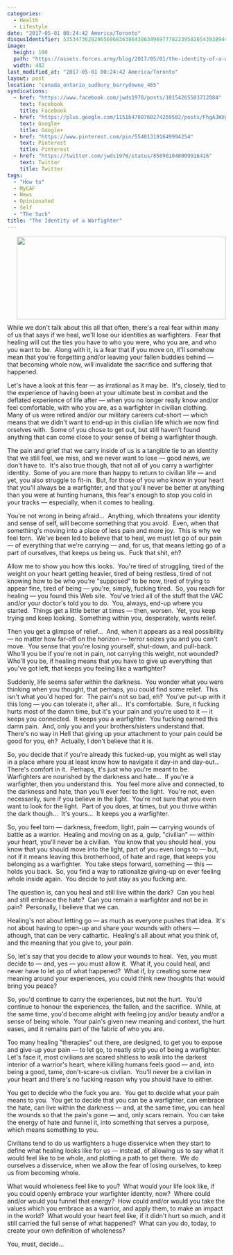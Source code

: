 ```yaml
---
categories:
  - Health
  - Lifestyle
date: "2017-05-01 00:24:42 America/Toronto"
disqusIdentifier: 5353473628296569683638643863496977782239582654393894457637254382679969889867665833924494393744277449
image:
  height: 190
  path: "https://assets.forces.army/blog/2017/05/01/the-identity-of-a-warfighter/hotlink-ok/warfighter-creed_482x190.png"
  width: 482
last_modified_at: "2017-05-01 00:24:42 America/Toronto"
layout: post
location: "canada_ontario_sudbury_barrydowne_465"
syndications:
  - href: "https://www.facebook.com/jwds1978/posts/10154265503712084"
    text: Facebook
    title: Facebook
  - href: "https://plus.google.com/115164780760274259502/posts/FhgAJWXgzaW"
    text: Google+
    title: Google+
  - href: "https://www.pinterest.com/pin/554013191649994254"
    text: Pinterest
    title: Pinterest
  - href: "https://twitter.com/jwds1978/status/858901048009916416"
    text: Twitter
    title: Twitter
tags:
  - "How to"
  - MyCAF
  - News
  - Opinionated
  - Self
  - "The Suck"
title: "The Identity of a Warfighter"
---
```


<img
  alt="" height="190" src="{{ site.uri.assets }}/blog/2017/05/01/the-identity-of-a-warfighter/warfighter-creed_482x190.png"
  style="border: 0px; float: right; margin-bottom: 10px; margin-left: 10px;" width="482" />
<p>
  While we don't talk about this all that often, there's a real fear within many of us that says if we heal, we'll lose our identities as warfighters.&nbsp;
  Fear that healing will cut the ties you have to who you were, who you are, and who you want to be.&nbsp; Along with it, is a fear that if you move on, it'll
  somehow mean that you're forgetting and/or leaving your fallen buddies behind &#8212; that becoming whole now, will invalidate the sacrifice and suffering
  that happened.
</p>
<!-- excerptBreak -->
<p>
  Let's have a look at this fear &#8212; as irrational as it may be.&nbsp; It's, closely, tied to the experience of having been at your ultimate best in combat
  and the deflated experience of life after &#8212; when you no longer really know and/or feel comfortable, with who you are, as a warfighter in civilian
  clothing.&nbsp; Many of us were retired and/or our military careers cut-short &#8212; which means that we didn't want to end-up in this civilian life which we
  now find orselves with.&nbsp; Some of you chose to get out, but still haven't found anything that can come close to your sense of being a warfighter though.
</p>
<p>
  The pain and grief that we carry inside of us is a tangible tie to an identity that we still feel, we miss, and we never want to lose &#8212; good news, we
  don't have to.&nbsp; It's also true though, that not all of you carry a warfighter identity.&nbsp; Some of you are more than happy to return to civilian life
  &#8212; and yet, you also struggle to fit-in.&nbsp; But, for those of you who know in your heart that you'll always be a warfighter, and that you'll never be
  better at anything than you were at hunting humans, this fear's enough to stop you cold in your tracks &#8212; especially, when it comes to healing.
</p>
<p>
  You're not wrong in being afraid&hellip;&nbsp; Anything, which threatens your identity and sense of self, will become something that you avoid.&nbsp; Even,
  when that something's moving into a place of less pain and more joy.&nbsp; This is why we feel torn.&nbsp; We've been led to believe that to heal, we must let
  go of our pain &#8212; of everything that we're carrying &#8212; and, for us, that means letting go of a part of ourselves, that keeps us being us.&nbsp; Fuck
  that shit, eh?
</p>
<p>
  Allow me to show you how this looks.&nbsp; You're tired of struggling, tired of the weight on your heart getting heavier, tired of being restless, tired of
  not knowing how to be who you're &quot;supposed&quot; to be now, tired of trying to appear fine, tired of being &#8212; you're, simply, fucking tired.&nbsp;
  So, you reach for healing &#8212; you found this Web site.&nbsp; You've tried all of the stuff that the VAC and/or your doctor's told you to do.&nbsp; You,
  always, end-up where you started.&nbsp; Things get a little better at times &#8212; then, worsen.&nbsp; Yet, you keep trying and keep looking.&nbsp; Something
  within you, desperately, wants relief.
</p>
<p>
  Then you get a glimpse of relief&hellip;&nbsp; And, when it appears as a real possibility &#8212; no matter how far-off on the horizon &#8212; terror seizes
  you and you can't move.&nbsp; You sense that you're losing yourself, shut-down, and pull-back.&nbsp; Who'll you be if you're not in pain, not carrying this
  weight, not wounded?&nbsp; Who'll you be, if healing means that you have to give up everything that you've got left, that keeps you feeling like a warfighter?
</p>
<p>
  Suddenly, life seems safer within the darkness.&nbsp; You wonder what you were thinking when you thought, that perhaps, you could find some relief.&nbsp; This
  isn't what you'd hoped for.&nbsp; The pain's not so bad, eh?&nbsp; You've put-up with it this long &#8212; you can tolerate it, after all&hellip;&nbsp; It's
  comfortable.&nbsp; Sure, it fucking hurts most of the damn time, but it's your pain and you're used to it &#8212; it keeps you connected.&nbsp; It keeps you a
  warfighter.&nbsp; You fucking earned this damn pain.&nbsp; And, only you and your brothers/sisters understand that.&nbsp; There's no way in Hell that giving
  up your attachment to your pain could be good for you, eh?&nbsp; Actually, I don't believe that it is.
</p>
<p>
  So, you decide that if you're already this fucked-up, you might as well stay in a place where you at least know how to navigate it day-in and
  day-out&hellip;&nbsp; There's comfort in it.&nbsp; Perhaps, it's just who you're meant to be.&nbsp; Warfighters are nourished by the darkness and
  hate&hellip;&nbsp; If you're a warfighter, then you understand this.&nbsp; You feel more alive and connected, to the darkness and hate, than you'll ever feel
  to the light.&nbsp; You're not, even necessarily, sure if you believe in the light.&nbsp; You're not sure that you even want to look for the light.&nbsp; Part
  of you does, at times, but you thrive within the dark though&hellip;&nbsp; It's yours&hellip;&nbsp; It keeps you a warfighter.
</p>
<p>
  So, you feel torn &#8212; darkness, freedom, light, pain &#8212; carrying wounds of battle as a warrior.&nbsp; Healing and moving on as a, gulp,
  &quot;civilian&quot; &#8212; within your heart, you'll never be a civilian.&nbsp; You know that you should heal, you know that you should move into the light,
  part of you even longs to &#8212; but, not if it means leaving this brotherhood, of hate and rage, that keeps you belonging as a warfighter.&nbsp; You take
  steps forward, something &#8212; this &#8212; holds you back.&nbsp; So, you find a way to rationalize giving-up on ever feeling whole inside again.&nbsp; You
  decide to just stay as you fucking are.
</p>
<p>
  The question is, can you heal and still live within the dark?&nbsp; Can you heal and still embrace the hate?&nbsp; Can you remain a warfighter and not be in
  pain?&nbsp; Personally, I believe that we can.
</p>
<p>
  Healing's not about letting go &#8212; as much as everyone pushes that idea.&nbsp; It's not about having to open-up and share your wounds with others &#8212;
  athough, that can be very cathartic.&nbsp; Healing's all about what you think of, and the meaning that you give to, your pain.
</p>
<p>
  So, let's say that you decide to allow your wounds to heal.&nbsp; Yes, you must decide to &#8212; and, yes &#8212; you must allow it.&nbsp; What if, you could
  heal, and never have to let go of what happened?&nbsp; What if, by creating some new meaning around your experiences, you could think new thoughts that would
  bring you peace?
</p>
<p>
  So, you'd continue to carry the experiences, but not the hurt.&nbsp; You'd continue to honour the experiences, the fallen, and the sacrifice.&nbsp; While, at
  the same time, you'd become alright with feeling joy and/or beauty and/or a sense of being whole.&nbsp; Your pain's given new meaning and context, the hurt
  eases, and it remains part of the fabric of who you are.
</p>
<p>
  Too many healing &quot;therapies&quot; out there, are designed, to get you to expose and give-up your pain &#8212; to let go, to neatly strip you of being a
  warfighter.&nbsp; Let's face it, most civilians are scared shitless to walk into the darkest interior of a warrior's heart, where killing humans feels good
  &#8212; and, into being a good, tame, don't-scare-us civilian.&nbsp; You'll never be a civilian in your heart and there's no fucking reason why you should
  have to either.
</p>
<p>
  You get to decide who the fuck you are.&nbsp; You get to decide what your pain means to you.&nbsp; You get to decide that you can be a warfighter, can embrace
  the hate, can live within the darkness &#8212; and, at the same time, you can heal the wounds so that the pain's gone &#8212; and, only scars remain.&nbsp;
  You can take the energy of hate and funnel it, into something that serves a purpose, which means something to you.
</p>
<p>
  Civilians tend to do us warfighters a huge disservice when they start to define what healing looks like for us &#8212; instead, of allowing us to say what it
  would feel like to be whole, and plotting a path to get there.&nbsp; We do ourselves a disservice, when we allow the fear of losing ourselves, to keep us from
  becoming whole.
</p>
<p>
  What would wholeness feel like to you?&nbsp; What would your life look like, if you could openly embrace your warfighter identity, now?&nbsp; Where could
  and/or would you funnel that energy?&nbsp; How could and/or would you take the values which you embrace as a warrior, and apply them, to make an impact in the
  world?&nbsp; What would your heart feel like, if it didn't hurt so much, and it still carried the full sense of what happened?&nbsp; What can you do, today,
  to create your own definition of wholeness?
</p>
<p>
  You, must, decide&hellip;
</p>
